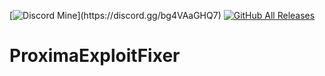 [![Discord Mine](https://discord.com/widget?id=996251683904569344&theme=dark")](https://discord.gg/bg4VAaGHQ7)
[![GitHub All Releases](https://img.shields.io/github/downloads/moom0o/AnarchyExploitFixes/total.svg)](https://ПошелНахуй.org)

# ProximaExploitFixer
